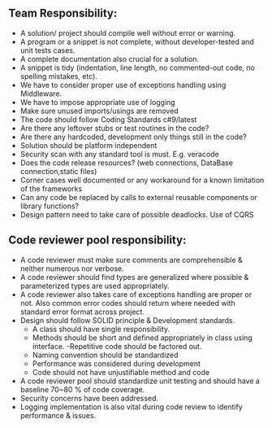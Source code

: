 ## Team Responsibility:
-	A solution/ project should compile well without error or warning. 
-	A program or a snippet is not complete, without developer-tested and unit tests cases.	
-	A complete documentation also crucial for a solution. 
-	A snippet is tidy (indentation, line length, no commented-out code, no spelling mistakes, etc).
-	We have to consider proper use of exceptions handling using Middleware.
-	We have to impose appropriate use of logging	
-	Make sure unused imports/usings are removed
-	The code should follow Coding Standards c#9/latest	
-	Are there any leftover stubs or test routines in the code?	
-	Are there any hardcoded, development only things still in the code?	
-	Solution should be platform independent
-	Security scan with any standard tool is must. E.g. veracode
-	Does the code release resources? (web connections, DataBase connection,static files)	
-	Corner cases well documented or any workaround for a known limitation of the frameworks
-	Can any code be replaced by calls to external reusable components or library functions?	
-	Design pattern need to take care of possible deadlocks. Use of CQRS

## Code reviewer pool responsibility:
- A code reviewer must make sure comments are comprehensible & neither numerous nor verbose.
- A code reviewer should find types are generalized where possible & parameterized types are used appropriately.
- A code reviewer also takes care of exceptions handling are proper or not. Also common error codes should return where needed with standard error format across project.
- Design should follow SOLID principle & Development standards.
    - A class should have single responsibility.
    - Methods should be short and defined appropriately in class using interface.
    -Repetitive code should be factored out. 
    - Naming convention should be standardized
    - Performance was considered during development
    - Code should not have unjustifiable method and code
- A code reviewer pool should standardize unit testing and should have a baseline 70~80 % of code coverage.
- Security concerns have been addressed.
- Logging implementation is also vital during code review to identify performance & issues.
